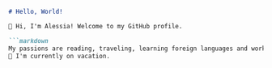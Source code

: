 ```markdown
# Hello, World!

👋 Hi, I'm Alessia! Welcome to my GitHub profile.

```markdown
My passions are reading, traveling, learning foreign languages and working out.
🌱 I'm currently on vacation.
